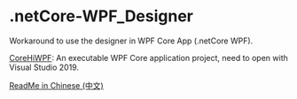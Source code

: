 # .netCore-WPF_Designer
Workaround to use the designer in WPF Core App (.netCore WPF).

[CoreHiWPF](https://github.com/yanglr/.netCore-WPF_Designer/tree/master/CoreHiWPF): An executable WPF Core application project, need to open with Visual Studio 2019.

[ReadMe in Chinese (中文)](https://github.com/yanglr/.netCore-WPF_Designer/blob/master/ReadMe.zh-Hans.md)
